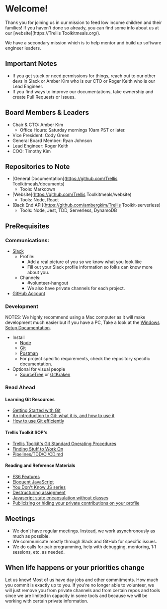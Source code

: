 # Welcome!
Thank you for joining us in our mission to feed low income children and their families! If you haven't done so already, you can find some info about us at our [website](https://Trellis Toolkitmeals.org/).

We have a secondary mission which is to help mentor and build up software engineer leaders.

## Important Notes
- If you get stuck or need permissions for things, reach out to our other devs in Slack or Amber Kim who is our CTO or Roger Keith who is our Lead Engineer.
- If you find ways to improve our documentations, take ownership and create Pull Requests or Issues.

## Board Members & Leaders
- Chair & CTO: Amber Kim
  - Office Hours: Saturday mornings 10am PST or later.
- Vice President: Cody Green
- General Board Member: Ryan Johnson
- Lead Engineer: Roger Keith
- COO: Timothy Kim

## Repositories to Note
- [General Documentation](https://github.com/Trellis Toolkitmeals/documents)
  - Tools: Markdown
- [Website](https://github.com/Trellis Toolkitmeals/website)
  - Tools: Node, React
- [Back End API](https://github.com/ambergkim/Trellis Toolkit-serverless)
  - Tools: Node, Jest, TDD, Serverless, DynamoDB

## PreRequisites

### Communications:
- [Slack](https://slack.com/downloads)
  - Profile:
    - Add a real picture of you so we know what you look like
    - Fill out your Slack profile information so folks can know more about you.
  - Channels:
    - #volunteer-hangout
    - We also have private channels for each project.
- [GitHub Account](https://github.com/)

### Development
NOTES: We highly recommend using a Mac computer as it will make development much easier but if you have a PC, Take a look at the [Windows Setup Documentation](windows-setup.md).
- Install
  - [Node](https://nodejs.org/en/download/)
  - [Git](https://www.atlassian.com/git/tutorials/install-git)
  - [Postman](https://www.getpostman.com/downloads/)
  - For project specific requirements, check the repository specific documentation.
- Optional for visual people
  - [SourceTree](https://www.sourcetreeapp.com/) or [GitKraken](https://www.gitkraken.com/download)

### Read Ahead
#### Learning Git Resources
- [Getting Started with Git](https://rogerdudler.github.io/git-guide/)
- [An introduction to Git: what it is, and how to use it](https://www.freecodecamp.org/news/what-is-git-and-how-to-use-it-c341b049ae61/)
- [How to use Git efficiently](https://www.freecodecamp.org/news/how-to-use-git-efficiently-54320a236369/?source=linkShare-e41cd5edcdac-1535829065)

#### Trellis Toolkit SOP's
- [Trellis Toolkit's Git Standard Operating Procedures](../SOPs/Git_Standard_Operating_Procedures.md)
- [Finding Stuff to Work On](02_GitHub_Issues.md)
- [Pipelines/TDD/CI/CD.md](03_Pipelines_CI_CD.md)

#### Reading and Reference Materials
  * [ES6 Features](http://es6-features.org/)
  * [Eloquent JavaScript](http://eloquentjavascript.net/)
  * [You Don't Know JS series](https://github.com/getify/You-Dont-Know-JS)
  * [Destructuring assignment](https://developer.mozilla.org/en-US/docs/Web/JavaScript/Reference/Operators/Destructuring_assignment)
  * [Javascript state encapsulation without classes](https://hackernoon.com/javascript-state-encapsulation-without-classes-in-2019-97e06c6a9643)
  * [Publicizing or hiding your private contributions on your profile](https://docs.github.com/en/enterprise-server@2.20/github/setting-up-and-managing-your-github-profile/publicizing-or-hiding-your-private-contributions-on-your-profile)
  
## Meetings
- We don't have regular meetings. Instead, we work asynchronously as much as possible.
- We communicate mostly through Slack and GitHub for specific issues.
- We do calls for pair programming, help with debugging, mentoring, 1:1 sessions, etc. as needed.

## When life happens or your priorities change
Let us know! Most of us have day jobs and other commitments. How much you commit is exactly up to you. If you're no longer able to volunteer, we will just remove you from private channels and from certain repos and tools since we are limited in capacity in some tools and because we will be working with certain private information.
